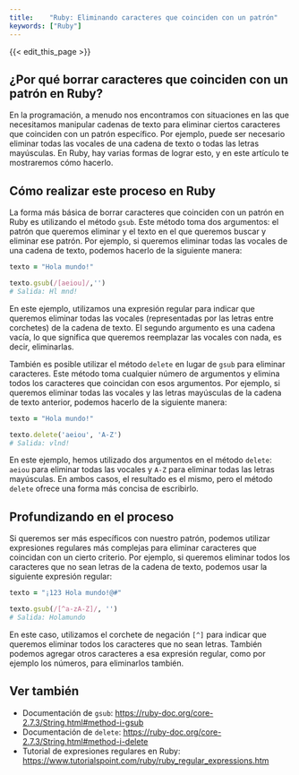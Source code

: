 ```yaml
---
title:    "Ruby: Eliminando caracteres que coinciden con un patrón"
keywords: ["Ruby"]
---
```


{{< edit_this_page >}}

## ¿Por qué borrar caracteres que coinciden con un patrón en Ruby?

En la programación, a menudo nos encontramos con situaciones en las que necesitamos manipular cadenas de texto para eliminar ciertos caracteres que coinciden con un patrón específico. Por ejemplo, puede ser necesario eliminar todas las vocales de una cadena de texto o todas las letras mayúsculas. En Ruby, hay varias formas de lograr esto, y en este artículo te mostraremos cómo hacerlo.

## Cómo realizar este proceso en Ruby

La forma más básica de borrar caracteres que coinciden con un patrón en Ruby es utilizando el método `gsub`. Este método toma dos argumentos: el patrón que queremos eliminar y el texto en el que queremos buscar y eliminar ese patrón. Por ejemplo, si queremos eliminar todas las vocales de una cadena de texto, podemos hacerlo de la siguiente manera:

```Ruby
texto = "Hola mundo!"

texto.gsub(/[aeiou]/,'')
# Salida: Hl mnd!
```

En este ejemplo, utilizamos una expresión regular para indicar que queremos eliminar todas las vocales (representadas por las letras entre corchetes) de la cadena de texto. El segundo argumento es una cadena vacía, lo que significa que queremos reemplazar las vocales con nada, es decir, eliminarlas.

También es posible utilizar el método `delete` en lugar de `gsub` para eliminar caracteres. Este método toma cualquier número de argumentos y elimina todos los caracteres que coincidan con esos argumentos. Por ejemplo, si queremos eliminar todas las vocales y las letras mayúsculas de la cadena de texto anterior, podemos hacerlo de la siguiente manera:

```Ruby
texto = "Hola mundo!"

texto.delete('aeiou', 'A-Z')
# Salida: vlnd!
```

En este ejemplo, hemos utilizado dos argumentos en el método `delete`: `aeiou` para eliminar todas las vocales y `A-Z` para eliminar todas las letras mayúsculas. En ambos casos, el resultado es el mismo, pero el método `delete` ofrece una forma más concisa de escribirlo.

## Profundizando en el proceso

Si queremos ser más específicos con nuestro patrón, podemos utilizar expresiones regulares más complejas para eliminar caracteres que coincidan con un cierto criterio. Por ejemplo, si queremos eliminar todos los caracteres que no sean letras de la cadena de texto, podemos usar la siguiente expresión regular:

```Ruby
texto = "¡123 Hola mundo!@#"

texto.gsub(/[^a-zA-Z]/, '')
# Salida: Holamundo
```

En este caso, utilizamos el corchete de negación `[^]` para indicar que queremos eliminar todos los caracteres que no sean letras. También podemos agregar otros caracteres a esa expresión regular, como por ejemplo los números, para eliminarlos también.

## Ver también

- Documentación de `gsub`: https://ruby-doc.org/core-2.7.3/String.html#method-i-gsub
- Documentación de `delete`: https://ruby-doc.org/core-2.7.3/String.html#method-i-delete
- Tutorial de expresiones regulares en Ruby: https://www.tutorialspoint.com/ruby/ruby_regular_expressions.htm